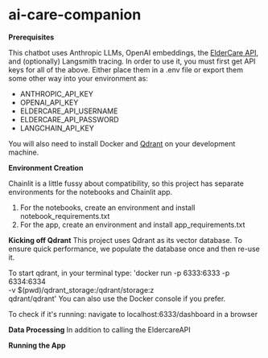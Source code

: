 # ai-care-companion


**Prerequisites**

This chatbot uses Anthropic LLMs, OpenAI embeddings, the [ElderCare API](https://eldercare.acl.gov/Public/Index.aspx), and (optionally) Langsmith tracing.
In order to use it, you must first get API keys for all of the above. Either place them in a .env file
or export them some other way into your environment as:
* ANTHROPIC_API_KEY
* OPENAI_API_KEY
* ELDERCARE_API_USERNAME
* ELDERCARE_API_PASSWORD
* LANGCHAIN_API_KEY

You will also need to install Docker and [Qdrant](https://qdrant.tech/) on your development machine.

**Environment Creation**

Chainlit is a little fussy about compatibility, so this project has separate environments for the notebooks and Chainlit app.
1. For the notebooks, create an environment and install notebook_requirements.txt
1. For the app, create an environment and install app_requirements.txt


**Kicking off Qdrant**
This project uses Qdrant as its vector database. To ensure quick performance, we populate the database once and then re-use it.

To start qdrant, in your terminal type:
'docker run -p 6333:6333 -p 6334:6334 \
    -v $(pwd)/qdrant_storage:/qdrant/storage:z \
    qdrant/qdrant'
You can also use the Docker console if you prefer.

To check if it's running:
navigate to localhost:6333/dashboard in a browser


**Data Processing**
In addition to calling the EldercareAPI

**Running the App**